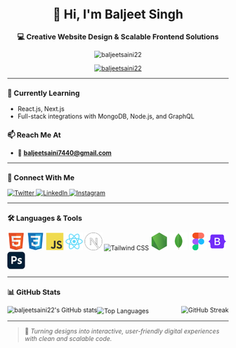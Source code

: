 <h1 align="center">👋 Hi, I'm Baljeet Singh</h1>
<h3 align="center">💻 Creative Website Design & Scalable Frontend Solutions</h3>

<p align="center">
  <img src="https://komarev.com/ghpvc/?username=baljeetsaini22&label=Profile%20views&color=brightgreen&style=flat-square" alt="baljeetsaini22" />
</p>

<p align="center">
  <a href="https://github.com/ryo-ma/github-profile-trophy">
    <img src="https://github-profile-trophy.vercel.app/?username=baljeetsaini22&theme=onedark" alt="baljeetsaini22" />
  </a>
</p>

---

### 🌱 Currently Learning
- React.js, Next.js
- Full-stack integrations with MongoDB, Node.js, and GraphQL

### 📫 Reach Me At
- 📧 **baljeetsaini7440@gmail.com**

---

### 🤝 Connect With Me
<p align="left">
  <a href="https://twitter.com/_baljeet_0" target="blank">
    <img src="https://cdn.jsdelivr.net/npm/simple-icons@v3/icons/twitter.svg" alt="Twitter" height="30" width="30"/>
  </a>
  <a href="https://linkedin.com/in/baljeet singh" target="blank">
    <img src="https://cdn.jsdelivr.net/npm/simple-icons@v3/icons/linkedin.svg" alt="LinkedIn" height="30" width="30"/>
  </a>
  <a href="https://instagram.com/_baljeet.0" target="blank">
    <img src="https://cdn.jsdelivr.net/npm/simple-icons@v3/icons/instagram.svg" alt="Instagram" height="30" width="30"/>
  </a>
</p>

---

### 🛠️ Languages & Tools
<p align="left">
  <img src="https://raw.githubusercontent.com/devicons/devicon/master/icons/html5/html5-original.svg" alt="HTML5" width="40" height="40"/>
  <img src="https://raw.githubusercontent.com/devicons/devicon/master/icons/css3/css3-original.svg" alt="CSS3" width="40" height="40"/>
  <img src="https://raw.githubusercontent.com/devicons/devicon/master/icons/javascript/javascript-original.svg" alt="JavaScript" width="40" height="40"/>
  <img src="https://raw.githubusercontent.com/devicons/devicon/master/icons/react/react-original.svg" alt="React" width="40" height="40"/>
  <img src="https://raw.githubusercontent.com/devicons/devicon/master/icons/nextjs/nextjs-line.svg" alt="Next.js" width="40" height="40"/>
  <img src="https://www.vectorlogo.zone/logos/tailwindcss/tailwindcss-icon.svg" alt="Tailwind CSS" width="40" height="40"/>
  <img src="https://raw.githubusercontent.com/devicons/devicon/master/icons/nodejs/nodejs-original.svg" alt="Node.js" width="40" height="40"/>
  <img src="https://raw.githubusercontent.com/devicons/devicon/master/icons/mongodb/mongodb-original.svg" alt="MongoDB" width="40" height="40"/>
  <img src="https://raw.githubusercontent.com/devicons/devicon/master/icons/figma/figma-original.svg" alt="Figma" width="40" height="40"/>
  <img src="https://raw.githubusercontent.com/devicons/devicon/master/icons/bootstrap/bootstrap-plain.svg" alt="Bootstrap" width="40" height="40"/>
  <img src="https://raw.githubusercontent.com/devicons/devicon/master/icons/photoshop/photoshop-plain.svg" alt="Photoshop" width="40" height="40"/>
</p>

---

### 📊 GitHub Stats
<p>
  <img align="left" src="https://github-readme-stats.vercel.app/api?username=baljeetsaini22&show_icons=true&theme=radical" alt="baljeetsaini22's GitHub stats" />
</p>

<p>
  <img align="right" src="https://github-readme-streak-stats.herokuapp.com/?user=baljeetsaini22&theme=radical" alt="GitHub Streak" />
</p>

<p>
  <img align="center" src="https://github-readme-stats.vercel.app/api/top-langs/?username=baljeetsaini22&layout=compact&theme=radical" alt="Top Languages" />
</p>

---

> 🚀 *Turning designs into interactive, user-friendly digital experiences with clean and scalable code.*

